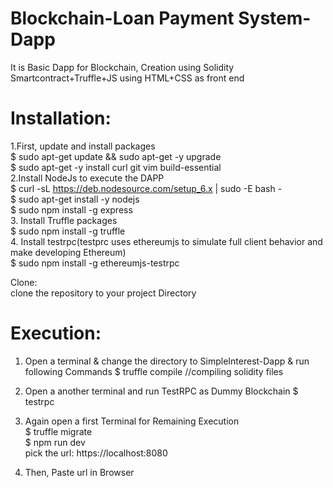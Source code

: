 # Blockchain-Loan Payment System-Dapp <br />
It is Basic Dapp for Blockchain, Creation using Solidity Smartcontract+Truffle+JS using HTML+CSS as front end <br />

# Installation: <br />
1.First, update and install packages <br />
      $ sudo apt-get update && sudo apt-get -y upgrade <br />
      $ sudo apt-get -y install curl git vim build-essential <br />
2.Install NodeJs to execute the DAPP <br />
      $ curl -sL https://deb.nodesource.com/setup_6.x | sudo -E bash - <br />
      $ sudo apt-get install -y nodejs <br />
      $ sudo npm install -g express <br />
3. Install Truffle packages <br />
      $ sudo npm install -g truffle <br />
4. Install testrpc(testprc uses ethereumjs to simulate full client behavior and make developing Ethereum) <br />
    $ sudo npm install -g ethereumjs-testrpc <br />
  
 Clone:  <br />
 clone the repository to your project Directory <br />

# Execution:
1. Open a terminal & change the directory to SimpleInterest-Dapp & run following Commands
      $ truffle compile            //compiling solidity files <br />

2. Open a another terminal and run TestRPC as Dummy Blockchain
      $ testrpc <br />
   
3. Again open a first Terminal for Remaining Execution <br />
      $ truffle migrate <br />
      $ npm run dev <br />
          pick the url: https://localhost:8080 <br />
4. Then, Paste url in Browser

